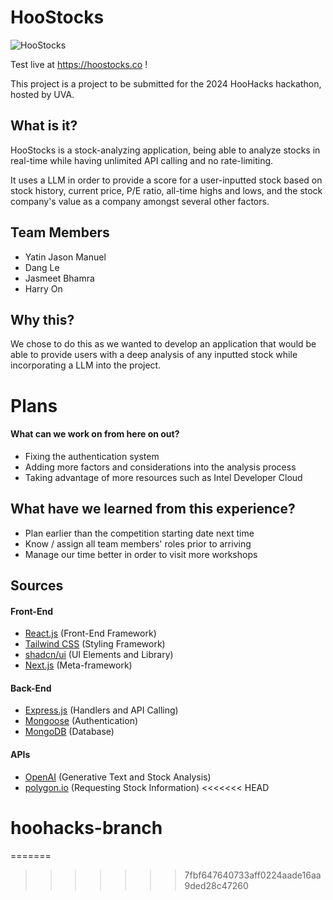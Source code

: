 # HooStocks 

![HooStocks](https://yatin.lol/files/HooStocks.png)

Test live at https://hoostocks.co !

This project is a project to be submitted for the 2024 HooHacks hackathon, hosted by UVA. 

## What is it?

HooStocks is a stock-analyzing application, being able to analyze stocks in real-time while having unlimited API calling and no rate-limiting.

It uses a LLM in order to provide a score for a user-inputted stock based on stock history, current price, P/E ratio, all-time highs and lows, and the stock company's value as a company amongst several other factors. 

## Team Members

- Yatin Jason Manuel
- Dang Le
- Jasmeet Bhamra
- Harry On


## Why this?

We chose to do this as we wanted to develop an application that would be able to provide users with a deep analysis of any inputted stock while incorporating a LLM into the project.


# Plans

#### What can we work on from here on out?
- Fixing the authentication system
- Adding more factors and considerations into the analysis process
- Taking advantage of more resources such as Intel Developer Cloud

## What have we learned from this experience?
- Plan earlier than the competition starting date next time
- Know / assign all team members' roles prior to arriving
- Manage our time better in order to visit more workshops 


## Sources

#### Front-End
- [React.js](https://react.dev/) (Front-End Framework)
- [Tailwind CSS](https://tailwindcss.com/) (Styling Framework)
- [shadcn/ui](https://ui.shadcn.com/) (UI Elements and Library)
- [Next.js](https://nextjs.org/) (Meta-framework)

#### Back-End
- [Express.js](https://expressjs.com/) (Handlers and API Calling)
- [Mongoose](https://mongoosejs.com/) (Authentication)
- [MongoDB](https://www.mongodb.com/) (Database)

#### APIs
- [OpenAI](https://platform.openai.com/) (Generative Text and Stock Analysis)
- [polygon.io](https://polygon.io/) (Requesting Stock Information)
<<<<<<< HEAD
# hoohacks-branch
=======
>>>>>>> 7fbf647640733aff0224aade16aa9ded28c47260
